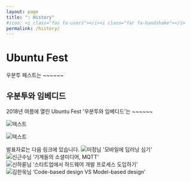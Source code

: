 ```yaml
---
layout: page
title: ": History"
#icon: <i class="fas fa-users"></i><i class="far fa-handshake"></i>
permalink: /history/
---
```

# Ubuntu Fest
우분투 페스트는 ~~~~~~


## 우분투와 임베디드
2018년 여름에 열린 Ubuntu Fest '우분투와 임베디드'는 ~~~~~~

![텍스트](https://lh3.googleusercontent.com/y-d_L793623BpuBRVfHla8IEeToXFBxp0IMLCm1jaxo0jazyxlapUuyEuEkD-0acVsQa6xy-lKTxb0NooyZ-Exe6DQ4_r5aYhuR70EarRlcAzIsZATHXbi7lOSwFLvcoT19ZbVg0QlH4-q4sOdtrIVfZPYd76_wVFhuWbohhlcLuyTvrx8nCs8GOqNSZtaUl7ORsLDNB3AGS5GMF-WKXoqQ4H-t-F69io_d_VglZGj7MxRGqgwgzrjH29A534p1qoq7-3gz4C-RaiCwnuCol1pnYCZtS2my6gRXaHP7CIZ_5OZtJRW7VmHHq4RbP5MDhd8zocKYq3w9xTPX74r3YqNJydT7oILgBAiRn98k9iAE18RzlIiFCPqNCdkmiCUUMoa4xwqbBeEfCO5MRMn-u12lEfnRkZ0SGT2UUkntGmrPqgkpOXLWqKLTP7yZ-HLSHHtJKY4cK_5juaU4o4GbVwkKcUT1PPrvKaEwoGVvZdoFTT4bahVpiiouzWfk1ybqRgUHrbDkN4WzLRhea9OQq-Hy4RtWh2lrH5I_my0tDzurG_BA5Fj6IMn0ta9xskY26dXlQwb-uJpwDuH7jbcCB7UKzm41_ul2uZ3qo2kVcWbregyE2EvDcJF2nTr4wIEdUtt6hA4Lgz0J6nPSKKsAa0_yis78eemMxFdI1jYJDLFi0cIPEMj5aTegJ=w1265-h949-no)

![텍스트](https://lh3.googleusercontent.com/J9NPJ2Pnnbgo6XE8D56AKqwNhx98s0X618rKPMtfpMHsS6fwkfge-JWhvLnfo_TwW04jWFyGPyizKLoB5vDHQQ_G6HTWe4Av_wbHQgjf2OI2wxOa6-8wEpC6OfQiU44HkwUW9owUk-y4umBPyBBRmhIZGeanY-5aAvChzNvhRcIN_QMoBq2RRdxiObRPBjVekf0T61MLbCbGM4HopoHiGWhbSFjsdKzqpYmFM0jbgcUKGt4UGSfHAamf09E_DZV6yI9Ue8W-F1v-Gef67lpI1s1upuv2qHj9BtJOwGPLQf2lip6DQVEQmofQjtzb5osR6Siu3Nvw-neVDd1SZEjcA5DCU0xGaQMuNIpYhBVkN2fKJRw63OCV32fgtNiCvk4jeV1sZdtWTvscZfXEuJOo9UDuFs9ElNJNFGzf0nl_US3avGrj6jVpnbr49AgmA_Bo1Ik4tZNSF5zp5RPmUgWXy33IF8PnhRrgAOyTJW4vxzIW_meZTlLx9xZ_NFYGZgH9y6OuBhlRRv8JfTK227rtJdybbQjxXssSZlIOk6lP-in-1zIhXJIaNJfam_paKKL1An7MyTKup9PDdaccA_xpimxeraxLD390cY3f_GmCcF5-PHXpVld_n-MXb91QEaWp7tTl2xNe06F5HErNU4NHonDe-dj5ym7ghzFuIrnNQ1x5G5BeNd8Q1Ld4=w1688-h949-no)

발표자료는 다음 링크에 있습니다.
![미정님 '모바일에 딥러닝 심기'](https://www.slideshare.net/UbuntuKorea/ss-102920185)
![신근수님 ‘기계들의 소셜미디어, MQTT’](https://www.slideshare.net/UbuntuKorea/mqtt-102921138)
![신하륜님 ‘스타트업에서 하드웨어 개발 프로세스 도입하기’](https://www.slideshare.net/UbuntuKorea/ss-102922171)
![김한욱님 ‘Code-based design VS Model-based design’](https://www.slideshare.net/UbuntuKorea/ss-102920185)
